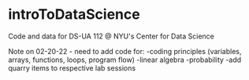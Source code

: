 # introToDataScience
Code and data for DS-UA 112 @  NYU's Center for Data Science

Note on 02-20-22 - need to add code for:
-coding principles (variables, arrays, functions, loops, program flow)
-linear algebra 
-probability
-add quarry items to respective lab sessions

